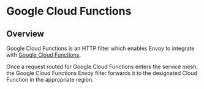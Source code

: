 # Google Cloud Functions

## Overview

Google Cloud Functions is an HTTP filter which enables Envoy to integrate with
[Google Cloud Functions](https://cloud.google.com/functions/).

Once a request routed for Google Cloud Functions enters the service mesh, the Google Cloud
Functions Envoy filter forwards it to the designated Cloud Function in the appropriate region.

